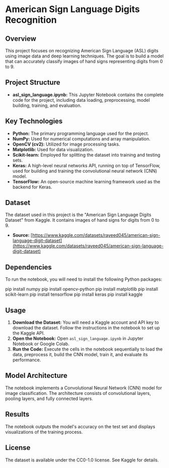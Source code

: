 # American Sign Language Digits Recognition

## Overview

This project focuses on recognizing American Sign Language (ASL) digits using image data and deep learning techniques. The goal is to build a model that can accurately classify images of hand signs representing digits from 0 to 9.

## Project Structure

*   **asl\_sign\_language.ipynb:** This Jupyter Notebook contains the complete code for the project, including data loading, preprocessing, model building, training, and evaluation.

## Key Technologies

*   **Python:** The primary programming language used for the project.
*   **NumPy:** Used for numerical computations and array manipulation.
*   **OpenCV (cv2):** Utilized for image processing tasks.
*   **Matplotlib:** Used for data visualization.
*   **Scikit-learn:** Employed for splitting the dataset into training and testing sets.
*   **Keras:** A high-level neural networks API, running on top of TensorFlow, used for building and training the convolutional neural network (CNN) model.
*   **TensorFlow:** An open-source machine learning framework used as the backend for Keras.

## Dataset

The dataset used in this project is the "American Sign Language Digits Dataset" from Kaggle. It contains images of hand signs for digits from 0 to 9.

*   **Source:** [https://www.kaggle.com/datasets/rayeed045/american-sign-language-digit-dataset](https://www.kaggle.com/datasets/rayeed045/american-sign-language-digit-dataset)

## Dependencies

To run the notebook, you will need to install the following Python packages:

pip install numpy
pip install opencv-python
pip install matplotlib
pip install scikit-learn
pip install tensorflow
pip install keras
pip install kaggle


## Usage

1.  **Download the Dataset:**  You will need a Kaggle account and API key to download the dataset.  Follow the instructions in the notebook to set up the Kaggle API.
2.  **Open the Notebook:** Open `asl_sign_language.ipynb` in Jupyter Notebook or Google Colab.
3.  **Run the Code:** Execute the cells in the notebook sequentially to load the data, preprocess it, build the CNN model, train it, and evaluate its performance.

## Model Architecture

The notebook implements a Convolutional Neural Network (CNN) model for image classification. The architecture consists of convolutional layers, pooling layers, and fully connected layers.

## Results

The notebook outputs the model's accuracy on the test set and displays visualizations of the training process.

## License

The dataset is available under the CC0-1.0 license. See Kaggle for details.
